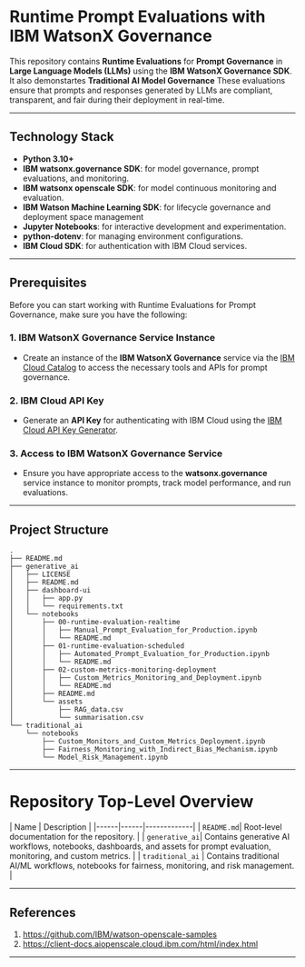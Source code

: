 # Runtime Prompt Evaluations with IBM WatsonX Governance

This repository contains **Runtime Evaluations** for **Prompt Governance** in **Large Language Models (LLMs)** using the **IBM WatsonX Governance SDK**. It also demonstartes **Traditional AI Model Governance** These evaluations ensure that prompts and responses generated by LLMs are compliant, transparent, and fair during their deployment in real-time.

---

## Technology Stack

- **Python 3.10+**
- **IBM watsonx.governance SDK**: for model governance, prompt evaluations, and monitoring.
- **IBM watsonx openscale SDK**: for model continuous monitoring and evaluation.
- **IBM Watson Machine Learning SDK**: for lifecycle governance and deployment space management
- **Jupyter Notebooks**: for interactive development and experimentation.
- **python-dotenv**: for managing environment configurations.
- **IBM Cloud SDK**: for authentication with IBM Cloud services.

---

## Prerequisites

Before you can start working with Runtime Evaluations for Prompt Governance, make sure you have the following:

### 1. **IBM WatsonX Governance Service Instance**
   - Create an instance of the **IBM WatsonX Governance** service via the [IBM Cloud Catalog](https://cloud.ibm.com/catalog) to access the necessary tools and APIs for prompt governance.

### 2. **IBM Cloud API Key**
   - Generate an **API Key** for authenticating with IBM Cloud using the [IBM Cloud API Key Generator](https://cloud.ibm.com/docs/account?topic=account-userapikey).

### 3. **Access to IBM WatsonX Governance Service**
   - Ensure you have appropriate access to the **watsonx.governance** service instance to monitor prompts, track model performance, and run evaluations.

---
## Project Structure

```
.
├── README.md
├── generative_ai
│   ├── LICENSE
│   ├── README.md
│   ├── dashboard-ui
│   │   ├── app.py
│   │   └── requirements.txt
│   └── notebooks
│       ├── 00-runtime-evaluation-realtime
│       │   ├── Manual_Prompt_Evaluation_for_Production.ipynb
│       │   └── README.md
│       ├── 01-runtime-evaluation-scheduled
│       │   ├── Automated_Prompt_Evaluation_for_Production.ipynb
│       │   └── README.md
│       ├── 02-custom-metrics-monitoring-deployment
│       │   ├── Custom_Metrics_Monitoring_and_Deployment.ipynb
│       │   └── README.md
│       ├── README.md
│       └── assets
│           ├── RAG_data.csv
│           └── summarisation.csv
└── traditional_ai
    └── notebooks
        ├── Custom_Monitors_and_Custom_Metrics_Deployment.ipynb
        ├── Fairness_Monitoring_with_Indirect_Bias_Mechanism.ipynb
        └── Model_Risk_Management.ipynb
```

---

# Repository Top-Level Overview

| Name | Description |
|------|------|-------------|
| `README.md`| Root-level documentation for the repository. |
| `generative_ai`| Contains generative AI workflows, notebooks, dashboards, and assets for prompt evaluation, monitoring, and custom metrics. |
| `traditional_ai` | Contains traditional AI/ML workflows, notebooks for fairness, monitoring, and risk management. |


---

## References

1. https://github.com/IBM/watson-openscale-samples
2. https://client-docs.aiopenscale.cloud.ibm.com/html/index.html

---




